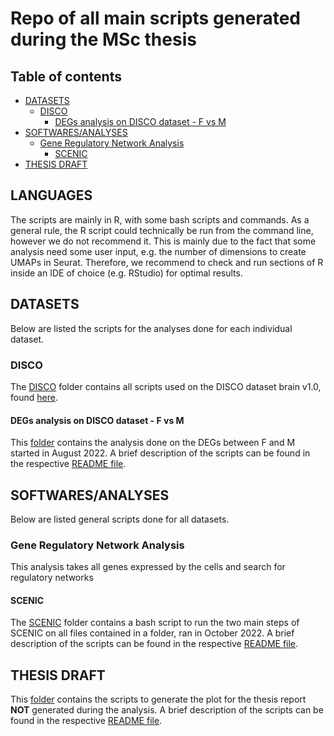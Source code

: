# Repo of all main scripts generated during the MSc thesis

## Table of contents
* [DATASETS](#datasets)
  * [DISCO](#disco)
    * [DEGs analysis on DISCO dataset - F vs M](#degs-analysis-on-disco-dataset---f-vs-m)
* [SOFTWARES/ANALYSES](#softwares/analyses)
  * [Gene Regulatory Network Analysis](#gene-regulatory-network-analysis)
    * [SCENIC](#scenic)
* [THESIS DRAFT](#thesis-draft)

## LANGUAGES

The scripts are mainly in R, with some bash scripts and commands. As a general rule, the R script could technically be run from the command line, however we do not recommend it. This is mainly due to the fact that some analysis need some user input, e.g. the number of dimensions to create UMAPs in Seurat. Therefore, we recommend to check and run sections of R inside an IDE of choice (e.g. RStudio) for optimal results. 
   

## DATASETS

Below are listed the scripts for the analyses done for each individual dataset. 

### DISCO

The [DISCO](DISCO/) folder contains all scripts used on the DISCO dataset brain v1.0, found [here](https://www.immunesinglecell.org/atlasList). 

#### DEGs analysis on DISCO dataset - F vs M

This [folder](DISCO/DEGs) contains the analysis done on the DEGs between F and M started in August 2022. A brief description of the scripts can be found in the respective [README file](DISCO/DEGs/README.md). 

## SOFTWARES/ANALYSES

Below are listed general scripts done for all datasets. 

### Gene Regulatory Network Analysis

This analysis takes all genes expressed by the cells and search for regulatory networks

#### SCENIC

The [SCENIC](SCENIC/) folder contains a bash script to run the two main steps of SCENIC on all files contained in a folder, ran in October 2022. A brief description of the scripts can be found in the respective [README file](SCENIC/README.md). 

## THESIS DRAFT

This [folder](Thesis_draft) contains the scripts to generate the plot for the thesis report **NOT** generated during the analysis. A brief description of the scripts can be found in the respective [README file](Thesis_draft/README.md). 
